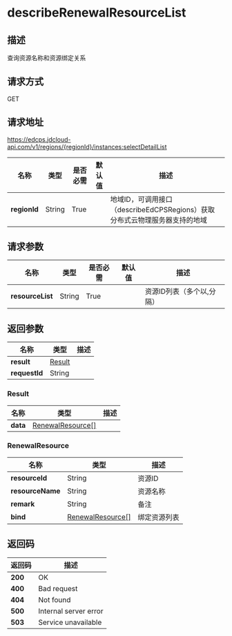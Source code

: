 # describeRenewalResourceList


## 描述
查询资源名称和资源绑定关系

## 请求方式
GET

## 请求地址
https://edcps.jdcloud-api.com/v1/regions/{regionId}/instances:selectDetailList

|名称|类型|是否必需|默认值|描述|
|---|---|---|---|---|
|**regionId**|String|True| |地域ID，可调用接口（describeEdCPSRegions）获取分布式云物理服务器支持的地域|

## 请求参数
|名称|类型|是否必需|默认值|描述|
|---|---|---|---|---|
|**resourceList**|String|True| |资源ID列表（多个以,分隔）|


## 返回参数
|名称|类型|描述|
|---|---|---|
|**result**|[Result](#result)| |
|**requestId**|String| |

### <div id="result">Result</div>
|名称|类型|描述|
|---|---|---|
|**data**|[RenewalResource[]](#renewalresource)| |
### <div id="renewalresource">RenewalResource</div>
|名称|类型|描述|
|---|---|---|
|**resourceId**|String|资源ID|
|**resourceName**|String|资源名称|
|**remark**|String|备注|
|**bind**|[RenewalResource[]](#renewalresource)|绑定资源列表|

## 返回码
|返回码|描述|
|---|---|
|**200**|OK|
|**400**|Bad request|
|**404**|Not found|
|**500**|Internal server error|
|**503**|Service unavailable|
